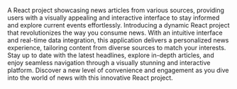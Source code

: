A React project showcasing news articles from various sources, providing users with a visually appealing and interactive interface to stay informed and explore current events effortlessly.
            Introducing a dynamic React project that revolutionizes the way you consume news. With an intuitive interface and real-time data integration, this application delivers a personalized news experience, tailoring content from diverse sources to match your interests. Stay up to date with the latest headlines, explore in-depth articles, and enjoy seamless navigation through a visually stunning and interactive platform. Discover a new level of convenience and engagement as you dive into the world of news with this innovative React project.
